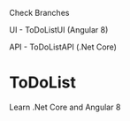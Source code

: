 
Check Branches

UI - ToDoListUI (Angular 8)


API - ToDoListAPI (.Net Core)


# ToDoList
Learn .Net Core and Angular 8
